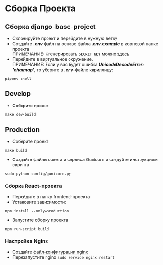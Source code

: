 # Сборка Проекта
## Сборка django-base-project
* Склонируйте проект и перейдите в нужную ветку
* Создайте ***.env*** файл на основе файла ***.env.example*** в корневой папке проекта <br>
  ПРИМЕЧАНИЕ: Сгенерировать **`SECRET KEY`** можно [здесь](https://djecrety.ir/)
* Перейдите в виртуальное окружение. <br>
  ПРИМЕЧАНИЕ: Если у вас будет ошибка ***UnicodeDecodeError: 'charmap'***, то уберите в ***.env***-файле кириллицу:
```
pipenv shell
```
## Develop
* Соберите проект
```
make dev-build
```
## Production
* Соберите проект
```
make build
```
* Создайте файлы сокета и сервиса Gunicorn и следуйте инструкциям скрипта
```
sudo python config/gunicorn.py
```
### Сборка React-проекта
* Перейдите в папку frontend-проекта
* Установите зависимости: 
```
npm install --only=production
```
* Запустите сборку проекта
```
npm run-script build
```
### Настройка Nginx
* Создайте [файл-конфигурации nginx](https://github.com/AlexElizard/env-doc/blob/master/docs/web_servers/nginx/nginx.md#%D0%BA%D0%BE%D0%BD%D1%84%D0%B8%D0%B3%D1%83%D1%80%D0%B0%D1%86%D0%B8%D1%8F)
* Перезапустите nginx
```sudo service nginx restart```